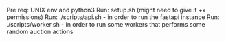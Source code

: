 Pre req: UNIX env and python3
Run: setup.sh (might need to give it +x permissions)
Run: ./scripts/api.sh - in order to run the fastapi instance
Run: ./scripts/worker.sh - in order to run some workers that performs some random auction actions
